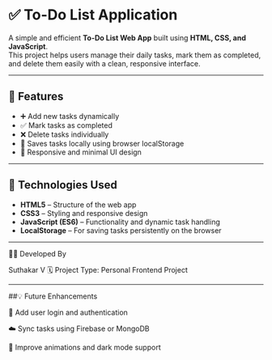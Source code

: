 # ✅ To-Do List Application

A simple and efficient **To-Do List Web App** built using **HTML, CSS, and JavaScript**.  
This project helps users manage their daily tasks, mark them as completed, and delete them easily with a clean, responsive interface.

---

## 🚀 Features

- ➕ Add new tasks dynamically  
- ✅ Mark tasks as completed  
- ❌ Delete tasks individually  
- 💾 Saves tasks locally using browser localStorage  
- 📱 Responsive and minimal UI design  

---

## 🧰 Technologies Used

- **HTML5** – Structure of the web app  
- **CSS3** – Styling and responsive design  
- **JavaScript (ES6)** – Functionality and dynamic task handling  
- **LocalStorage** – For saving tasks persistently on the browser 
---

👨‍💻 Developed By

Suthakar V
🗓️ Project Type: Personal Frontend Project

---

##💡 Future Enhancements

🔐 Add user login and authentication

☁️ Sync tasks using Firebase or MongoDB

🎨 Improve animations and dark mode support

